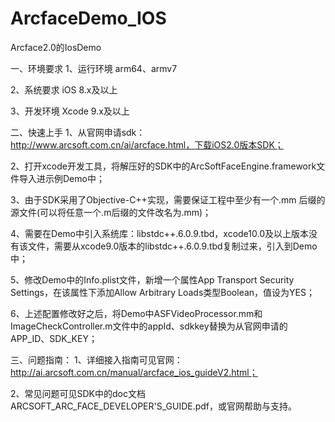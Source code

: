 # ArcfaceDemo_IOS
Arcface2.0的IosDemo

一、环境要求
1、运行环境
arm64、armv7

2、系统要求
iOS 8.x及以上

3、开发环境
Xcode 9.x及以上

二、快速上手
1、从官网申请sdk：http://www.arcsoft.com.cn/ai/arcface.html，下载iOS2.0版本SDK；

2、打开xcode开发工具，将解压好的SDK中的ArcSoftFaceEngine.framework文件导入进示例Demo中；

3、由于SDK采用了Objective-C++实现，需要保证工程中至少有一个.mm 后缀的源文件(可以将任意一个.m后缀的文件改名为.mm)；

4、需要在Demo中引入系统库：libstdc++.6.0.9.tbd，xcode10.0及以上版本没有该文件，需要从xcode9.0版本的libstdc++.6.0.9.tbd复制过来，引入到Demo中；

5、修改Demo中的Info.plist文件，新增一个属性App Transport Security Settings，在该属性下添加Allow Arbitrary Loads类型Boolean，值设为YES；

6、上述配置修改好之后，将Demo中ASFVideoProcessor.mm和ImageCheckController.m文件中的appId、sdkkey替换为从官网申请的APP_ID、SDK_KEY；

三、问题指南：
1、详细接入指南可见官网：http://ai.arcsoft.com.cn/manual/arcface_ios_guideV2.html；

2、常见问题可见SDK中的doc文档ARCSOFT_ARC_FACE_DEVELOPER'S_GUIDE.pdf，或官网帮助与支持。



